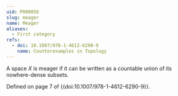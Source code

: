 ```yaml
---
uid: P000056
slug: meager
name: Meager
aliases:
  - First category
refs:
  - doi: 10.1007/978-1-4612-6290-9
    name: Counterexamples in Topology
---
```

A space $X$ is meager if it can be written as a countable union of its nowhere-dense subsets.

Defined on page 7 of {{doi:10.1007/978-1-4612-6290-9}}.
